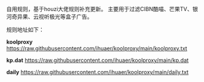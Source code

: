 自用规则，基于houzi大佬规则补充更新。
主要用于过滤CIBN酷喵、芒果TV、银河奇异果、云视听极光等盒子广告。

规则地址如下：

**koolproxy**
https://raw.githubusercontent.com/ihuaer/koolproxy/main/koolproxy.txt

**kp.dat**
https://raw.githubusercontent.com/ihuaer/koolproxy/main/kp.dat

**daily**
https://raw.githubusercontent.com/ihuaer/koolproxy/main/daily.txt
